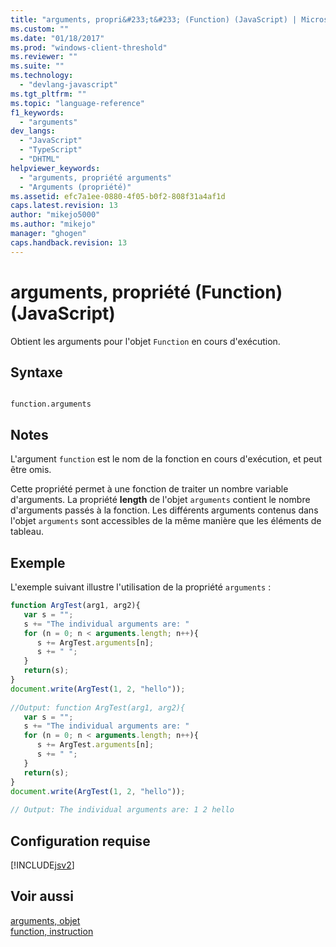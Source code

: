 ```yaml
---
title: "arguments, propri&#233;t&#233; (Function) (JavaScript) | Microsoft Docs"
ms.custom: ""
ms.date: "01/18/2017"
ms.prod: "windows-client-threshold"
ms.reviewer: ""
ms.suite: ""
ms.technology: 
  - "devlang-javascript"
ms.tgt_pltfrm: ""
ms.topic: "language-reference"
f1_keywords: 
  - "arguments"
dev_langs: 
  - "JavaScript"
  - "TypeScript"
  - "DHTML"
helpviewer_keywords: 
  - "arguments, propriété arguments"
  - "Arguments (propriété)"
ms.assetid: efc7a1ee-0880-4f05-b0f2-808f31a4af1d
caps.latest.revision: 13
author: "mikejo5000"
ms.author: "mikejo"
manager: "ghogen"
caps.handback.revision: 13
---
```

# arguments, propri&#233;t&#233; (Function) (JavaScript)
Obtient les arguments pour l'objet `Function` en cours d'exécution.  
  
## Syntaxe  
  
```  
  
function.arguments  
```  
  
## Notes  
 L'argument `function` est le nom de la fonction en cours d'exécution, et peut être omis.  
  
 Cette propriété permet à une fonction de traiter un nombre variable d'arguments.  La propriété **length** de l'objet `arguments` contient le nombre d'arguments passés à la fonction.  Les différents arguments contenus dans l'objet `arguments` sont accessibles de la même manière que les éléments de tableau.  
  
## Exemple  
 L'exemple suivant illustre l'utilisation de la propriété `arguments` :  
  
```javascript  
function ArgTest(arg1, arg2){  
   var s = "";  
   s += "The individual arguments are: "  
   for (n = 0; n < arguments.length; n++){  
      s += ArgTest.arguments[n];  
      s += " ";  
   }  
   return(s);  
}  
document.write(ArgTest(1, 2, "hello"));  
  
//Output: function ArgTest(arg1, arg2){  
   var s = "";  
   s += "The individual arguments are: "  
   for (n = 0; n < arguments.length; n++){  
      s += ArgTest.arguments[n];  
      s += " ";  
   }  
   return(s);  
}  
document.write(ArgTest(1, 2, "hello"));  
  
// Output: The individual arguments are: 1 2 hello  
```  
  
## Configuration requise  
 [!INCLUDE[jsv2](../../javascript/reference/includes/jsv2-md.md)]  
  
## Voir aussi  
 [arguments, objet](../../javascript/reference/arguments-object-javascript.md)   
 [function, instruction](../../javascript/reference/function-statement-javascript.md)